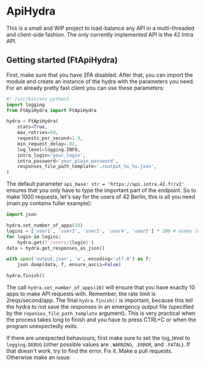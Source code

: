# ApiHydra
This is a small and WiP project to load-balance any API in a multi-threaded
and client-side fashion. The only currently implemented API is the 42 Intra API.

## Getting started (FtApiHydra)
First, make sure that you have 2FA disabled. After that, you can
import the module and create an instance of the hydra with the parameters you need.
For an already pretty fast client you can use these parameters:

```python
#! /usr/bin/env python3
import logging
from FtApiHydra import FtApiHydra

hydra = FtApiHydra(
    stats=True,
    max_retries=50,
    requests_per_second=1.9,
    min_request_delay=.02,
    log_level=logging.INFO,
    intra_login='your_login',
    intra_password='your_plain_password',
    responses_file_path_template='./output_%s_%s.json',
)
```

The default parameter `api_base: str = 'https://api.intra.42.fr/v2'`
ensures that you only have to type the important part of the endpoint.
So to make 1000 requests, let's say for the users of 42 Berlin, this is all you need
(main.py contains fuller example):
```python
import json

hydra.set_number_of_apps(10)
logins = ['user1', 'user3', 'user2', 'user4', 'user5'] * 200 # dummy logins
for login in logins:
    hydra.get(f'/users/{login}')
data = hydra.get_responses_as_json()

with open('output.json', 'w', encoding='utf-8') as f:
    json.dump(data, f, ensure_ascii=False)

hydra.finish()
```
The call `hydra.set_number_of_apps(10)` will ensure that you have exactly 10
apps to make API requests with. Remember, the rate limit is 2reqs/second/app.
The final `hydra.finish()` is important, because this tell the hydra to not
save the responses in an emergency output file (specified by the `reponses_file_path_template` argument).
This is very practical when the process takes long to finish and you have to press CTRL+C
or when the program unexpectedly exits.

If there are unexpected behaviours, first make sure to set the log_level to
`logging.DEBUG` (other possible values are `.WARNING`, `.ERROR`, and `.FATAL`).
If that doesn't work, try to find the error. Fix it. Make a pull requests.
Otherwise make an issue.
